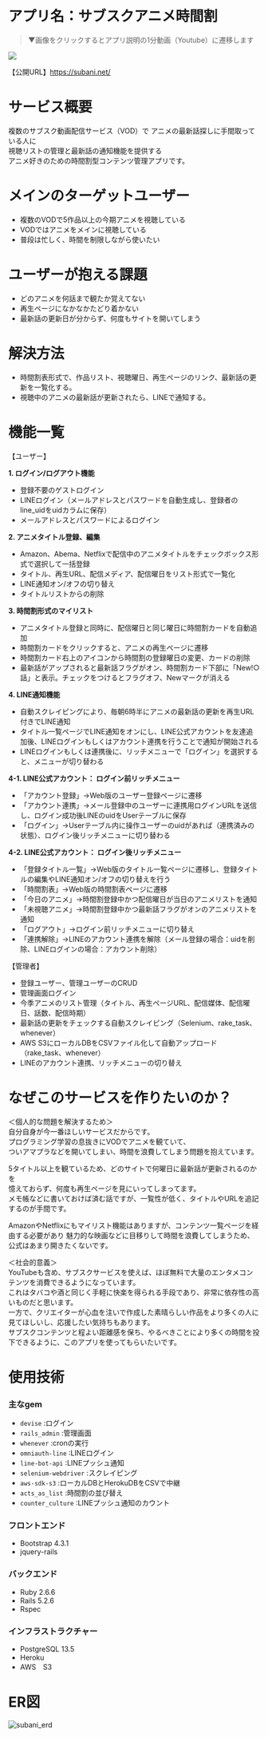 # アプリ名：サブスクアニメ時間割
> ▼画像をクリックするとアプリ説明の1分動画（Youtube）に遷移します

[![](https://img.youtube.com/vi/Ip7KysRyO40/0.jpg)](https://www.youtube.com/watch?v=Ip7KysRyO40)

【公開URL】https://subani.net/

# サービス概要

複数のサブスク動画配信サービス（VOD）で
アニメの最新話探しに手間取っている人に  
視聴リストの管理と最新話の通知機能を提供する  
アニメ好きのための時間割型コンテンツ管理アプリです。

# メインのターゲットユーザー

* 複数のVODで5作品以上の今期アニメを視聴している
* VODではアニメをメインに視聴している
* 普段は忙しく、時間を制限しながら使いたい

# ユーザーが抱える課題

* どのアニメを何話まで観たか覚えてない
* 再生ページになかなかたどり着かない
* 最新話の更新日が分からず、何度もサイトを開いてしまう

# 解決方法

* 時間割表形式で、作品リスト、視聴曜日、再生ページのリンク、最新話の更新を一覧化する。 
* 視聴中のアニメの最新話が更新されたら、LINEで通知する。

# 機能一覧

【ユーザー】

**1. ログイン/ログアウト機能**
* 登録不要のゲストログイン
* LINEログイン（メールアドレスとパスワードを自動生成し、登録者のline_uidをuidカラムに保存）
* メールアドレスとパスワードによるログイン

**2. アニメタイトル登録、編集**
* Amazon、Abema、Netflixで配信中のアニメタイトルをチェックボックス形式で選択して一括登録
* タイトル、再生URL、配信メディア、配信曜日をリスト形式で一覧化
* LINE通知オン/オフの切り替え
* タイトルリストからの削除

**3. 時間割形式のマイリスト**
* アニメタイトル登録と同時に、配信曜日と同じ曜日に時間割カードを自動追加
* 時間割カードをクリックすると、アニメの再生ページに遷移
* 時間割カード右上のアイコンから時間割の登録曜日の変更、カードの削除
* 最新話がアップされると最新話フラグがオン、時間割カード下部に「New!○話」と表示。チェックをつけるとフラグオフ、Newマークが消える

**4. LINE通知機能**
* 自動スクレイピングにより、毎朝6時半にアニメの最新話の更新を再生URL付きでLINE通知
* タイトル一覧ページでLINE通知をオンにし、LINE公式アカウントを友達追加後、LINEログインもしくはアカウント連携を行うことで通知が開始される
* LINEログインもしくは連携後に、リッチメニューで「ログイン」を選択すると、メニューが切り替わる

**4-1. LINE公式アカウント： ログイン前リッチメニュー**
* 「アカウント登録」→Web版のユーザー登録ページに遷移
* 「アカウント連携」→メール登録中のユーザーに連携用ログインURLを送信し、ログイン成功後LINEのuidをUserテーブルに保存
* 「ログイン」→Userテーブル内に操作ユーザーのuidがあれば（連携済みの状態）、ログイン後リッチメニューに切り替わる

**4-2. LINE公式アカウント： ログイン後リッチメニュー**
* 「登録タイトル一覧」→Web版のタイトル一覧ページに遷移し、登録タイトルの編集やLINE通知オン/オフの切り替えを行う
* 「時間割表」→Web版の時間割表ページに遷移
* 「今日のアニメ」→時間割登録中かつ配信曜日が当日のアニメリストを通知
* 「未視聴アニメ」→時間割登録中かつ最新話フラグがオンのアニメリストを通知
* 「ログアウト」→ログイン前リッチメニューに切り替え
* 「連携解除」→LINEのアカウント連携を解除（メール登録の場合：uidを削除、LINEログインの場合：アカウント削除）

【管理者】
* 登録ユーザー、管理ユーザーのCRUD
* 管理画面ログイン
* 今季アニメのリスト管理（タイトル、再生ページURL、配信媒体、配信曜日、話数、配信時期）
* 最新話の更新をチェックする自動スクレイピング（Selenium、rake_task、whenever）
* AWS S3にローカルDBをCSVファイル化して自動アップロード（rake_task、whenever）
* LINEのアカウント連携、リッチメニューの切り替え

# なぜこのサービスを作りたいのか？

＜個人的な問題を解決するため＞  
自分自身が今一番ほしいサービスだからです。  
プログラミング学習の息抜きにVODでアニメを観ていて、  
ついアマプラなどを開いてしまい、時間を浪費してしまう問題を抱えています。
  
5タイトル以上を観ているため、どのサイトで何曜日に最新話が更新されるのかを  
憶えておらず、何度も再生ページを見にいってしまってます。  
メモ帳などに書いておけば済む話ですが、一覧性が低く、タイトルやURLを追記するのが手間です。

AmazonやNetflixにもマイリスト機能はありますが、コンテンツ一覧ページを経由する必要があり
魅力的な映画などに目移りして時間を浪費してしまうため、公式はあまり開きたくないです。
  
＜社会的意義＞  
YouTubeも含め、サブスクサービスを使えば、ほぼ無料で大量のエンタメコンテンツを消費できるようになっています。  
これはタバコや酒と同じく手軽に快楽を得られる手段であり、非常に依存性の高いものだと思います。  
一方で、クリエイターが心血を注いで作成した素晴らしい作品をより多くの人に見てほしいし、応援したい気持ちもあります。  
サブスクコンテンツと程よい距離感を保ち、やるべきことにより多くの時間を投下できるように、このアプリを使ってもらいたいです。

# 使用技術
### 主なgem
* `devise` :ログイン
* `rails_admin` :管理画面
* `whenever` :cronの実行
* `omniauth-line` :LINEログイン
* `line-bot-api` :LINEプッシュ通知
* `selenium-webdriver` :スクレイピング
* `aws-sdk-s3` :ローカルDBとHerokuDBをCSVで中継
* `acts_as_list` :時間割の並び替え
* `counter_culture` :LINEプッシュ通知のカウント

### フロントエンド
* Bootstrap 4.3.1
* jquery-rails

### バックエンド
* Ruby 2.6.6
* Rails 5.2.6
* Rspec

### インフラストラクチャー
* PostgreSQL 13.5
* Heroku
* AWS　S3

# ER図
![subani_erd](https://user-images.githubusercontent.com/65857152/149251133-a6ab0608-598e-47f1-9604-c6ae5a906b04.png)
